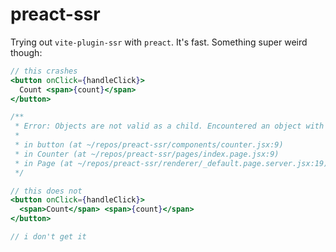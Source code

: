 # preact-ssr

Trying out `vite-plugin-ssr` with `preact`. It's fast. Something super weird though:

```jsx
// this crashes
<button onClick={handleClick}>
  Count <span>{count}</span>
</button>

/**
 * Error: Objects are not valid as a child. Encountered an object with the keys {0,1,2,3,4,5}.
 *
 * in button (at ~/repos/preact-ssr/components/counter.jsx:9)
 * in Counter (at ~/repos/preact-ssr/pages/index.page.jsx:9)
 * in Page (at ~/repos/preact-ssr/renderer/_default.page.server.jsx:19)
 */

// this does not
<button onClick={handleClick}>
  <span>Count</span> <span>{count}</span>
</button>

// i don't get it
```
